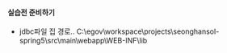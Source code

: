 #### 실습전 준비하기
- jdbc파일 집 경로.. C:\egov\workspace\projects\seonghansol-spring5\src\main\webapp\WEB-INF\lib